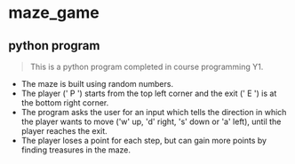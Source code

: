# maze_game
## python program
> This is a python program completed in course programming Y1.
* The maze is built using random numbers.
* The player (' P ') starts from the top left corner and the exit (' E ') is at the bottom right corner.
* The program asks the user for an input which tells the direction in which the player wants to move ('w' up, 'd' right, 's' down or 'a' left), until the player reaches the exit.
* The player loses a point for each step, but can gain more points by finding treasures in the maze.

